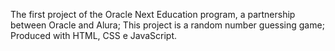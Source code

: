 The first project of the Oracle Next Education program, a partnership between Oracle and Alura;
This project is a random number guessing game;
Produced with HTML, CSS e JavaScript.
